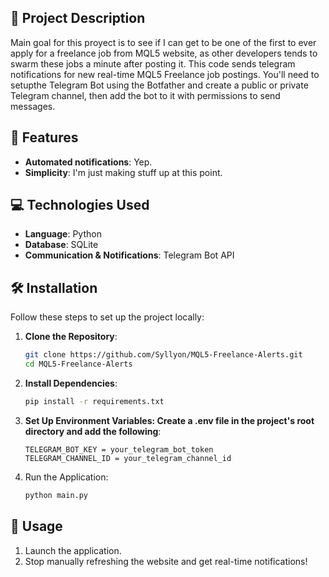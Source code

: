 ## 🎯 Project Description
Main goal for this proyect is to see if I can get to be one of the first to ever apply for a freelance job from MQL5 website, as other developers tends to swarm these jobs a minute after posting it.
This code sends telegram notifications for new real-time MQL5 Freelance job postings.
You'll need to setupthe  Telegram Bot using the Botfather and create a public or private Telegram channel, then add the bot to it with permissions to send messages.

## 🌟 Features
- **Automated notifications**: Yep.
- **Simplicity**: I'm just making stuff up at this point.
  
## 💻 Technologies Used
- **Language**: Python
- **Database**: SQLite
- **Communication & Notifications**: Telegram Bot API

## 🛠️ Installation
Follow these steps to set up the project locally:
1. **Clone the Repository**:
   ```bash
   git clone https://github.com/Syllyon/MQL5-Freelance-Alerts.git
   cd MQL5-Freelance-Alerts
2. **Install Dependencies**:
   ```bash
   pip install -r requirements.txt
3. **Set Up Environment Variables: Create a .env file in the project's root directory and add the following**:
   ```text
   TELEGRAM_BOT_KEY = your_telegram_bot_token
   TELEGRAM_CHANNEL_ID = your_telegram_channel_id
4. Run the Application:
   ```bash
   python main.py

## 🧪 Usage
1. Launch the application.
2. Stop manually refreshing the website and get real-time notifications!
